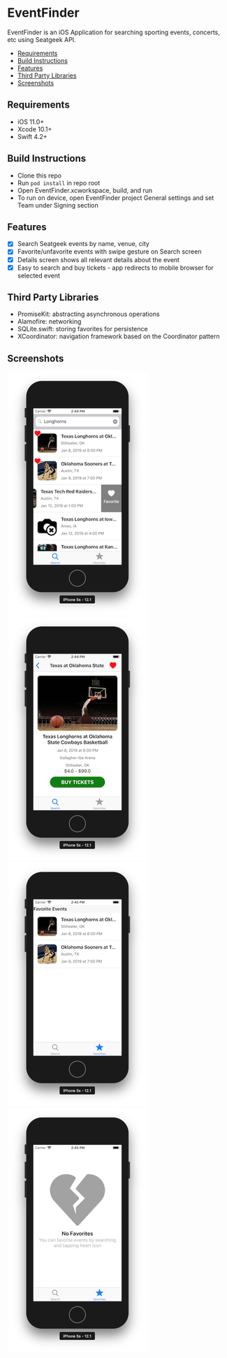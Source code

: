 # EventFinder
EventFinder is an iOS Application for searching sporting events, concerts, etc using Seatgeek API.

- [Requirements](#requirements)
- [Build Instructions](#build-instructions)
- [Features](#features)
- [Third Party Libraries](#third-party-libraries)
- [Screenshots](#screenshots)

## Requirements
- iOS 11.0+
- Xcode 10.1+
- Swift 4.2+

## Build Instructions
- Clone this repo
- Run `pod install` in repo root
- Open EventFinder.xcworkspace, build, and run
- To run on device, open EventFinder project General settings and set Team under Signing section

## Features
- [x] Search Seatgeek events by name, venue, city
- [x] Favorite/unfavorite events with swipe gesture on Search screen
- [x] Details screen shows all relevant details about the event
- [x] Easy to search and buy tickets - app redirects to mobile browser for selected event

## Third Party Libraries
- PromiseKit: abstracting asynchronous operations
- Alamofire: networking
- SQLite.swift: storing favorites for persistence
- XCoordinator: navigation framework based on the Coordinator pattern

## Screenshots
![Search](https://raw.githubusercontent.com/maksimorlovich/EventFinder/master/search.png)
![Details](https://raw.githubusercontent.com/maksimorlovich/EventFinder/master/details.png)
![Favorites](https://raw.githubusercontent.com/maksimorlovich/EventFinder/master/favorites.png)
![No Favorites](https://raw.githubusercontent.com/maksimorlovich/EventFinder/master/nofavorites.png)
